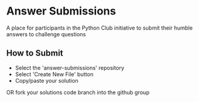 Answer Submissions
======================

A place for participants in the Python Club initiative to submit their humble answers to challenge questions

How to Submit
-----------------

- Select the 'answer-submissions' repository
- Select 'Create New File' button
- Copy/paste your solution

OR
fork your solutions code branch into the github group
